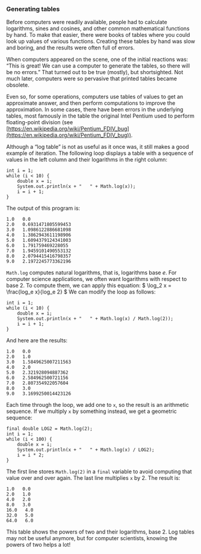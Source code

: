 ###  Generating tables



Before computers were readily available, people had to calculate logarithms, sines and cosines, and other common mathematical functions by hand.
To make that easier, there were books of tables where you could look up values of various functions.
Creating these tables by hand was slow and boring, and the results were often full of errors.

When computers appeared on the scene, one of the initial reactions was: “This is great!
We can use a computer to generate the tables, so there will be no errors.”
That turned out to be true (mostly), but shortsighted.
Not much later, computers were so pervasive that printed tables became obsolete.


Even so, for some operations, computers use tables of values to get an approximate answer, and then perform computations to improve the approximation.
In some cases, there have been errors in the underlying tables, most famously in the table the original Intel Pentium used to perform floating-point division (see [https://en.wikipedia.org/wiki/Pentium_FDIV_bug](https://en.wikipedia.org/wiki/Pentium_FDIV_bug)).

Although a “log table” is not as useful as it once was, it still makes a good example of iteration.
The following loop displays a table with a sequence of values in the left column and their logarithms in the right column:

```code
int i = 1;
while (i < 10) {
    double x = i;
    System.out.println(x + "   " + Math.log(x));
    i = i + 1;
}
```

The output of this program is:

```code
1.0   0.0
2.0   0.6931471805599453
3.0   1.0986122886681098
4.0   1.3862943611198906
5.0   1.6094379124341003
6.0   1.791759469228055
7.0   1.9459101490553132
8.0   2.0794415416798357
9.0   2.1972245773362196
```

`Math.log` computes natural logarithms, that is, logarithms base $e$.
For computer science applications, we often want logarithms with respect to base 2.
To compute them, we can apply this equation:
$ \log_2 x = \frac{log_e x}{log_e 2} $
We can modify the loop as follows:

```code
int i = 1;
while (i < 10) {
    double x = i;
    System.out.println(x + "   " + Math.log(x) / Math.log(2));
    i = i + 1;
}
```

And here are the results:

```code
1.0   0.0
2.0   1.0
3.0   1.5849625007211563
4.0   2.0
5.0   2.321928094887362
6.0   2.584962500721156
7.0   2.807354922057604
8.0   3.0
9.0   3.1699250014423126
```

Each time through the loop, we add one to `x`, so the result is an arithmetic sequence.
If we multiply `x` by something instead, we get a geometric sequence:

```code
final double LOG2 = Math.log(2);
int i = 1;
while (i < 100) {
    double x = i;
    System.out.println(x + "   " + Math.log(x) / LOG2);
    i = i * 2;
}
```


The first line stores `Math.log(2)` in a `final` variable to avoid computing that value over and over again.
The last line multiplies `x` by 2.
The result is:

```code
1.0   0.0
2.0   1.0
4.0   2.0
8.0   3.0
16.0   4.0
32.0   5.0
64.0   6.0
```

This table shows the powers of two and their logarithms, base 2.
Log tables may not be useful anymore, but for computer scientists, knowing the powers of two helps a lot!